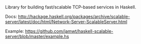 Library for building fast/scalable TCP-based services in Haskell.

Docs:
http://hackage.haskell.org/packages/archive/scalable-server/latest/doc/html/Network-Server-ScalableServer.html

Example:
https://github.com/jamwt/haskell-scalable-server/blob/master/example.hs
